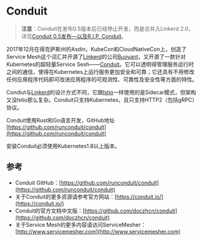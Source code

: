 # Conduit

> **注意**：Conduit在发布0.5版本后已经停止开发，而是合并入Linkerd 2.0，详见[Conduit 0.5发布—以及R.I.P. Conduit](http://www.servicemesher.com/blog/rip-conduit/)。

2017年12月在得克萨斯州的Asdin，KubeCon和CloudNativeCon上，创造了Service Mesh这个词汇并开源了[Linkerd](https://linkerd.io)的公司[Buoyant](https://buoyant.io)，又开源了一款针对Kubernetes的超轻量Service Sesh——[Conduit](https://github.com/runconduit/conduit)。它可以透明得管理服务运行时之间的通信，使得在Kubernetes上运行服务更加安全和可靠；它还具有不用修改任何应用程序代码即可改进应用程序的可观测性、可靠性及安全性等方面的特性。

Condiut与[Linkerd](https://linkerd.io)的设计方式不同，它跟[Istio](https://istio.io)一样使用的是Sidecar模式，但架构又没Istio那么复杂。Conduit只支持Kubernetes，且只支持HTTP2（包括gRPC）协议。

Conduit使用Rust和Go语言开发，GitHub地址[https://github.com/runconduit/conduit](https://github.com/runconduit/conduit)

安装Conduit必须使用Kubernetes1.8以上版本。

## 参考

* Conduit GitHub：[https://github.com/runconduit/conduit](https://github.com/runconduit/conduit)
* 关于Conduit的更多资源请参考官方网站：[https://conduit.io/](https://conduit.io/)
* Conduit的官方文档中文版：[https://github.com/doczhcn/conduit](https://github.com/doczhcn/conduit)
* 关于Service Mesh的更多内容请访问ServiceMesher：[http://www.servicemesher.com](http://www.servicemesher.com)

